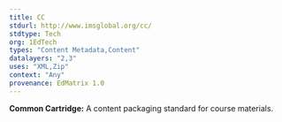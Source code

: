 ```yaml
---
title: CC
stdurl: http://www.imsglobal.org/cc/
stdtype: Tech
org: 1EdTech
types: "Content Metadata,Content"
datalayers: "2,3"
uses: "XML,Zip"
context: "Any"
provenance: EdMatrix 1.0
---
```

**Common Cartridge:** A content packaging standard for course materials.
